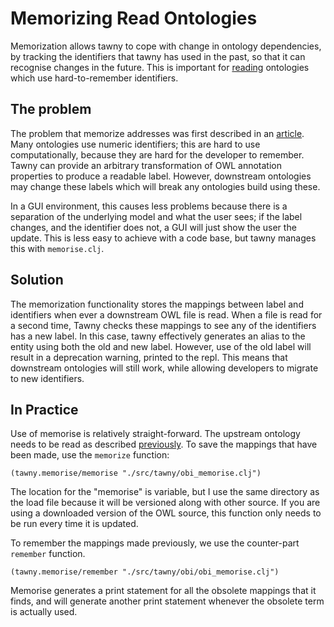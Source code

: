 Memorizing Read Ontologies
==========================

Memorization allows tawny to cope with change in ontology dependencies, by
tracking the identifiers that tawny has used in the past, so that it can
recognise changes in the future. This is important for [reading](importing)
ontologies which use hard-to-remember identifiers.


## The problem

The problem that memorize addresses was first described in an
[article](http://www.russet.org.uk/blog/2316). Many ontologies use numeric
identifiers; this are hard to use computationally, because they are hard for
the developer to remember. Tawny can provide an arbitrary transformation of
OWL annotation properties to produce a readable label. However, downstream
ontologies may change these labels which will break any ontologies build using
these.

In a GUI environment, this causes less problems because there is a separation
of the underlying model and what the user sees; if the label changes, and the
identifier does not, a GUI will just show the user the update. This is less
easy to achieve with a code base, but tawny manages this with `memorise.clj`.

## Solution

The memorization functionality stores the mappings between label and
identifiers when ever a downstream OWL file is read. When a file is read for a
second time, Tawny checks these mappings to see any of the identifiers has a
new label. In this case, tawny effectively generates an alias to the entity
using both the old and new label. However, use of the old label will result in
a deprecation warning, printed to the repl. This means that downstream
ontologies will still work, while allowing developers to migrate to new
identifiers.

## In Practice

Use of memorise is relatively straight-forward. The upstream ontology needs to
be read as described [previously](importing). To save the mappings that have
been made, use the `memorize` function:

    (tawny.memorise/memorise "./src/tawny/obi_memorise.clj")

The location for the "memorise" is variable, but I use the same directory as
the load file because it will be versioned along with other source. If you are
using a downloaded version of the OWL source, this function only needs to be
run every time it is updated.

To remember the mappings made previously, we use the counter-part `remember`
function.

    (tawny.memorise/remember "./src/tawny/obi/obi_memorise.clj")

Memorise generates a print statement for all the obsolete mappings that it
finds, and will generate another print statement whenever the obsolete term is
actually used.
